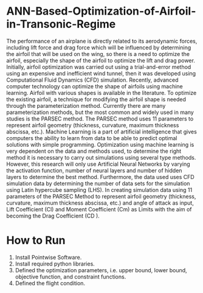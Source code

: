 # ANN-Based-Optimization-of-Airfoil-in-Transonic-Regime

The performance of an airplane is directly related to its aerodynamic forces, including lift force and drag force which will be influenced by determining the airfoil that will be used on the wing, so there is a need to optimize the airfoil, especially the shape of the airfoil to optimize the lift and drag power. Initially, airfoil optimization was carried out using a trial-and-error method using an expensive and inefficient wind tunnel, then it was developed using Computational Fluid Dynamics (CFD) simulation. Recently, advanced computer technology can optimize the shape of airfoils using machine learning. 
Airfoil with various shapes is available in the literature. To optimize the existing airfoil, a technique for modifying the airfoil shape is needed through the parameterization method. Currently there are many parameterization methods, but the most common and widely used in many studies is the PARSEC method. The PARSEC method uses 11 parameters to represent airfoil geometry (thickness, curvature, maximum thickness abscissa, etc.).
Machine Learning is a part of artificial intelligence that gives computers the ability to learn from data to be able to predict optimal solutions with simple programming. Optimization using machine learning is very dependent on the data and methods used, to determine the right method it is necessary to carry out simulations using several type methods. However, this research will only use Artificial Neural Networks by varying the activation function, number of neural layers and number of hidden layers to determine the best method. Furthermore, the data used uses CFD simulation data by determining the number of data sets for the simulation using Latin hypercube sampling (LHS). In creating simulation data using 11 parameters of the PARSEC Method to represent airfoil geometry (thickness, curvature, maximum thickness abscissa, etc.) and angle of attack as input, Lift Coefficient (Cl) and Moment Coefficient (Cm) as Limits with the aim of becoming the Drag Coefficient (CD ).

# How to Run
1. Install Pointwise Software.
2. Install required python libraries.
3. Defined the optimization parameters, i.e. upper bound, lower bound, objective function, and constraint functions.
4. Defined the flight condition.


